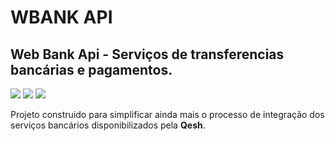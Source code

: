# WBANK API
## Web Bank Api - Serviços de transferencias bancárias e pagamentos.

![](https://img.shields.io/github/issues/devalvez/wbank-api?color=%230fb5b3&style=plastic)
![](https://img.shields.io/github/forks/devalvez/wbank-api?color=%230fb5b3&style=plastic)
![](https://img.shields.io/github/stars/devalvez/wbank-api?color=%230fb5b3&style=plastic)


Projeto construido para simplificar ainda mais o processo de integração dos serviços bancários
disponibilizados pela **Qesh**.
